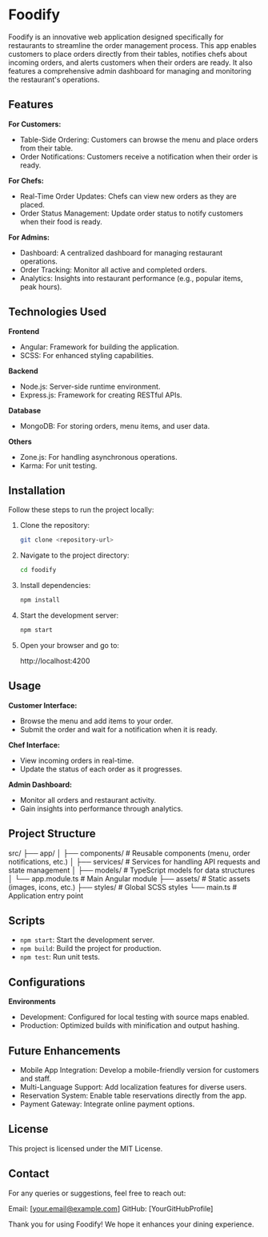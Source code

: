 # Foodify

Foodify is an innovative web application designed specifically for restaurants to streamline the order management process. This app enables customers to place orders directly from their tables, notifies chefs about incoming orders, and alerts customers when their orders are ready. It also features a comprehensive admin dashboard for managing and monitoring the restaurant's operations.

## Features

**For Customers:**

*   Table-Side Ordering: Customers can browse the menu and place orders from their table.
*   Order Notifications: Customers receive a notification when their order is ready.

**For Chefs:**

*   Real-Time Order Updates: Chefs can view new orders as they are placed.
*   Order Status Management: Update order status to notify customers when their food is ready.

**For Admins:**

*   Dashboard: A centralized dashboard for managing restaurant operations.
*   Order Tracking: Monitor all active and completed orders.
*   Analytics: Insights into restaurant performance (e.g., popular items, peak hours).

## Technologies Used

**Frontend**

*   Angular: Framework for building the application.
*   SCSS: For enhanced styling capabilities.

**Backend**

*   Node.js: Server-side runtime environment.
*   Express.js: Framework for creating RESTful APIs.

**Database**

*   MongoDB: For storing orders, menu items, and user data.

**Others**

*   Zone.js: For handling asynchronous operations.
*   Karma: For unit testing.

## Installation

Follow these steps to run the project locally:

1.  Clone the repository:

    ```bash
    git clone <repository-url>
    ```

2.  Navigate to the project directory:

    ```bash
    cd foodify
    ```

3.  Install dependencies:

    ```bash
    npm install
    ```

4.  Start the development server:

    ```bash
    npm start
    ```

5.  Open your browser and go to:

    http://localhost:4200

## Usage

**Customer Interface:**

*   Browse the menu and add items to your order.
*   Submit the order and wait for a notification when it is ready.

**Chef Interface:**

*   View incoming orders in real-time.
*   Update the status of each order as it progresses.

**Admin Dashboard:**

*   Monitor all orders and restaurant activity.
*   Gain insights into performance through analytics.

## Project Structure

src/
├── app/
│   ├── components/       # Reusable components (menu, order notifications, etc.)
│   ├── services/         # Services for handling API requests and state management
│   ├── models/           # TypeScript models for data structures
│   └── app.module.ts     # Main Angular module
├── assets/               # Static assets (images, icons, etc.)
├── styles/               # Global SCSS styles
└── main.ts               # Application entry point


## Scripts

*   `npm start`: Start the development server.
*   `npm build`: Build the project for production.
*   `npm test`: Run unit tests.

## Configurations

**Environments**

*   Development: Configured for local testing with source maps enabled.
*   Production: Optimized builds with minification and output hashing.

## Future Enhancements

*   Mobile App Integration: Develop a mobile-friendly version for customers and staff.
*   Multi-Language Support: Add localization features for diverse users.
*   Reservation System: Enable table reservations directly from the app.
*   Payment Gateway: Integrate online payment options.

## License

This project is licensed under the MIT License.

## Contact

For any queries or suggestions, feel free to reach out:

Email: [your.email@example.com]
GitHub: [YourGitHubProfile]

Thank you for using Foodify! We hope it enhances your dining experience.
